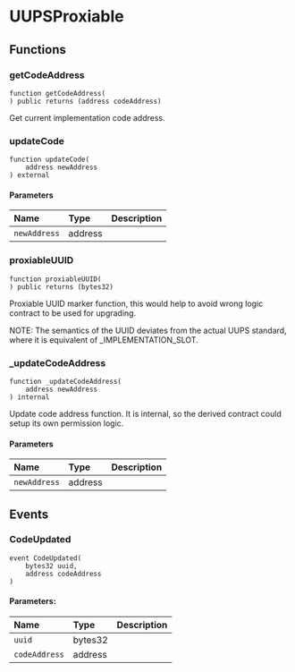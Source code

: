 # UUPSProxiable

## Functions

### getCodeAddress

```solidity
function getCodeAddress(
) public returns (address codeAddress)
```

Get current implementation code address.

### updateCode

```solidity
function updateCode(
    address newAddress
) external
```

#### Parameters

| Name | Type | Description |
| :--- | :--- | :---------- |
| `newAddress` | address |  |

### proxiableUUID

```solidity
function proxiableUUID(
) public returns (bytes32)
```

Proxiable UUID marker function, this would help to avoid wrong logic
     contract to be used for upgrading.

NOTE: The semantics of the UUID deviates from the actual UUPS standard,
      where it is equivalent of _IMPLEMENTATION_SLOT.

### _updateCodeAddress

```solidity
function _updateCodeAddress(
    address newAddress
) internal
```

Update code address function.
     It is internal, so the derived contract could setup its own permission logic.

#### Parameters

| Name | Type | Description |
| :--- | :--- | :---------- |
| `newAddress` | address |  |

## Events

### CodeUpdated

```solidity
event CodeUpdated(
    bytes32 uuid,
    address codeAddress
)
```

#### Parameters:

| Name | Type | Description |
| :--- | :--- | :---------- |
| `uuid` | bytes32 |  |
| `codeAddress` | address |  |

